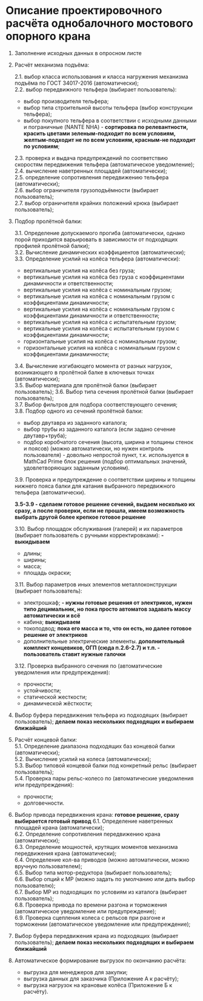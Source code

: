 # Описание проектировочного расчёта однобалочного мостового опорного крана

1. Заполнение исходных данных в опросном листе
2. Расчёт механизма подъёма:

    2.1. выбор класса использования и класса нагружения механизма подъёма по ГОСТ 34017-2016 (автоматически);  
    2.2. выбор передвижного тельфера (выбирает пользователь):

      * выбор производителя тельфера;
      * выбор типа строительной высоты тельфера (выбор конструкции тельфера);
      * выбор покупного тельфера в соответствии с исходными данными и пограничные (NANTE NHA) - **сортировка по релевантности, красить цветами зеленым-подходит по всем условиям, желтым-подходит не по всем условиям, красным-не подходит по условиям**;

    2.3. проверка и выдача предупреждений по соответствию скоростям передвижения тельфера (автоматическое уведомление);  
    2.4. вычисление наветренных площадей (автоматически);  
    2.5. определение сопротивления передвижению тельфера (автоматически);  
    2.6. выбор ограничителя грузоподъёмности (выбирает пользователь);  
    2.7. выбор ограничителя крайних положений крюка (выбирает пользователь);  
3. Подбор пролётной балки:

    3.1. Определение допускаемого прогиба (автоматически, однако порой приходится варьировать в зависимости от подходящих профилей пролётной балки);  
    3.2. Вычисление динамических коэффициентов (автоматически);  
    3.3. Определение усилий на колёса тельфера (автоматически):

      * вертикальные усилия на колёса без груза;
      * вертикальные усилия на колёса без груза с коэффициентами динамичности и ответственности;
      * вертикальные усилия на колёса с номинальным грузом;
      * вертикальные усилия на колёса с номинальным грузом с коэффициентами динамичности;
      * вертикальные усилия на колёса с номинальным грузом с коэффициентами динамичности и ответственности;
      * вертикальные усилия на колёса с испытательным грузом;
      * вертикальные усилия на колёса с испытательным грузом с коэффициентами динамичности;
      * горизонтальные усилия на колёса с номинальным грузом;
      * горизонтальные усилия на колёса с номинальным грузом с коэффициентами динамичности;

    3.4. Вычисление изгибающего момента от разных нагрузок, возникающего в пролётной балке в ключевых точках (автоматически);  
    3.5. Выбор материала для пролётной балки (выбирает пользователь); 
    3.6. Выбор типа сечения пролётной балки (выбирает пользователь);  
    3.7. Выбор фильтров для подбора соответствующего сечения;  
    3.8. Подбор одного из сечений пролётной балки:

      * выбор двутавра из заданного каталога;
      * выбор трубы из заданного каталога (если задано сечение двутавр+труба);
      * подбор коробчатого сечения (высота, ширина и толщины стенок и поясов) (можно автоматически, но нужен контроль пользователя) -
      довольно непростой пункт, т.к. используется в MathCad Prime блок решения (подбор оптимальных значений, удовлетворяющих заданным условиям).

    3.9. Проверка и предупреждение о соответствии ширины и толщины нижнего пояса балки для катания выбранного передвижного тельфера (автоматически). 

    **3.5-3.9 - сделаем готовое решение сечений, выдаем несколько их сразу, а после проверки, если не прошла, имеем возможность выбрать другой более крепкое готовое решение**

    3.10. Выбор площадок обслуживания (галерей) и их параметров (выбирает пользователь с ручными корректировками): **- выкидываем**

      * длины;
      * ширины;
      * масса;
      * площадь окраски;

    3.11. Выбор параметров иных элементов металлоконструкции (выбирает пользователь):

      * электрошкаф; **- нужны готовые решения от электриков, нужен типо децимальник, но пока просто автоматов задавать массу автоматически и всё**
      * кабина; **выкидываем**
      * токоподвод; **пока его масса и то, что он есть, но далее готовое решение от электриков**
      * дополнительные электрические элементы. **дополнительный комплект концевиков, ОГП (сюда п.2.6-2.7) и т.п. - пользователь ставит нужные галочки**

    3.12. Проверка выбранного сечения по (автоматические уведомления или предупреждения):

      * прочности;
      * устойчивости;
      * статической жесткости;
      * динамической жёсткости;

4. Выбор буфера передвижения тельфера из подходящих (выбирает пользователь); **делаем показ нескольких подходящих и выбираем ближайший**
5. Расчёт концевой балки:  
    5.1. Определение диапазона подходящих баз концевой балки (автоматически);  
    5.2. Вычисление усилий на колеса (автоматически);  
    5.3. Выбор типовой концевой балки под конкретный рельс (выбирает пользователь);  
    5.4. Проверка пары рельс-колесо по (автоматические уведомления или предупреждения):

      * прочности;
      * долговечности.

6. Выбор привода передвижения крана: **готовое решение, сразу выбирается готовый привод** 
    6.1. Определение наветренных площадей крана (автоматически);  
    6.2. Определение сопротивления передвижению крана (автоматически);  
    6.3. Определение мощностей, крутящих моментов механизма передвижения крана (автоматически);  
    6.4. Определение кол-ва приводов (можно автоматически, можно вручную пользователем);  
    6.5. Выбор типа мотор-редуктора (выбирает пользователь);  
    6.6. Выбор опций к МР (можно задать по умолчанию или дать выбор пользователю);  
    6.7. Выбор МР из подходящих по условиям из каталога (выбирает пользователь);  
    6.8. Проверка привода по времени разгона и торможения (автоматическое уведомление или предупреждение);  
    6.9. Проверка сцепления колеса с рельсов при разгоне и торможении (автоматическое уведомление или предупреждение);
7. Выбор буфера передвижения крана из подходящих (выбирает пользователь); **делаем показ нескольких подходящих и выбираем ближайший**
8. Автоматическое формирование выгрузок по окончанию расчёта:

    * выгрузка для менеджеров для закупки;
    * выгрузка данных для заказчика (Приложение А к расчёту);
    * выгрузка нагрузок на крановые колёса (Приложение Б к расчёту).
